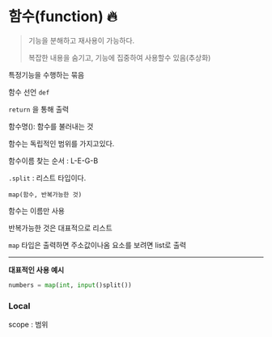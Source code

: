# 함수(function) 🔥

> 기능을 분해하고 재사용이 가능하다.
>
> 복잡한 내용을 숨기고, 기능에 집중하여 사용할수 있음(추상화)

특정기능을 수행하는 묶음



함수 선언 `def`

`return` 을 통해 출력

함수명(): 함수를 불러내는 것 



함수는 독립적인 범위를 가지고있다.



함수이름 찾는 순서 : L-E-G-B

`.split` : 리스트 타입이다.

`map(함수, 반복가능한 것)`

함수는 이름만 사용

반복가능한 것은 대표적으로 리스트

`map` 타입은 출력하면 주소값이나옴 요소를 보려면 list로 출력



---



**대표적인 사용 예시**

```python
numbers = map(int, input()split())
```



### Local

scope : 범위



